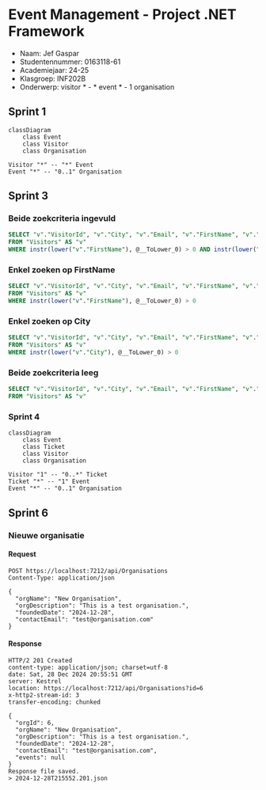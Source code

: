 # Event Management - Project .NET Framework

* Naam: Jef Gaspar
* Studentennummer: 0163118-61
* Academiejaar: 24-25
* Klasgroep: INF202B
* Onderwerp: visitor * - * event * - 1 organisation

## Sprint 1
```mermaid
classDiagram
    class Event
    class Visitor
    class Organisation
    
Visitor "*" -- "*" Event
Event "*" -- "0..1" Organisation
```


## Sprint 3

### Beide zoekcriteria ingevuld
```sql
SELECT "v"."VisitorId", "v"."City", "v"."Email", "v"."FirstName", "v"."LastName", "v"."PhoneNumber"
FROM "Visitors" AS "v"
WHERE instr(lower("v"."FirstName"), @__ToLower_0) > 0 AND instr(lower("v"."City"), @__ToLower_1) > 0
```

### Enkel zoeken op FirstName
```sql
SELECT "v"."VisitorId", "v"."City", "v"."Email", "v"."FirstName", "v"."LastName", "v"."PhoneNumber"
FROM "Visitors" AS "v"
WHERE instr(lower("v"."FirstName"), @__ToLower_0) > 0
```

### Enkel zoeken op City
```sql
SELECT "v"."VisitorId", "v"."City", "v"."Email", "v"."FirstName", "v"."LastName", "v"."PhoneNumber"
FROM "Visitors" AS "v"
WHERE instr(lower("v"."City"), @__ToLower_0) > 0
```

### Beide zoekcriteria leeg
```sql
SELECT "v"."VisitorId", "v"."City", "v"."Email", "v"."FirstName", "v"."LastName", "v"."PhoneNumber"
FROM "Visitors" AS "v"
```

### Sprint 4 

```mermaid
classDiagram
    class Event
    class Ticket
    class Visitor
    class Organisation
    
Visitor "1" -- "0..*" Ticket
Ticket "*" -- "1" Event
Event "*" -- "0..1" Organisation
```

## Sprint 6

### Nieuwe organisatie

#### Request

```http request
POST https://localhost:7212/api/Organisations
Content-Type: application/json

{
  "orgName": "New Organisation",
  "orgDescription": "This is a test organisation.",
  "foundedDate": "2024-12-28",
  "contactEmail": "test@organisation.com"
}
```
#### Response
```http request
HTTP/2 201 Created
content-type: application/json; charset=utf-8
date: Sat, 28 Dec 2024 20:55:51 GMT
server: Kestrel
location: https://localhost:7212/api/Organisations?id=6
x-http2-stream-id: 3
transfer-encoding: chunked

{
  "orgId": 6,
  "orgName": "New Organisation",
  "orgDescription": "This is a test organisation.",
  "foundedDate": "2024-12-28",
  "contactEmail": "test@organisation.com",
  "events": null
}
Response file saved.
> 2024-12-28T215552.201.json

```

